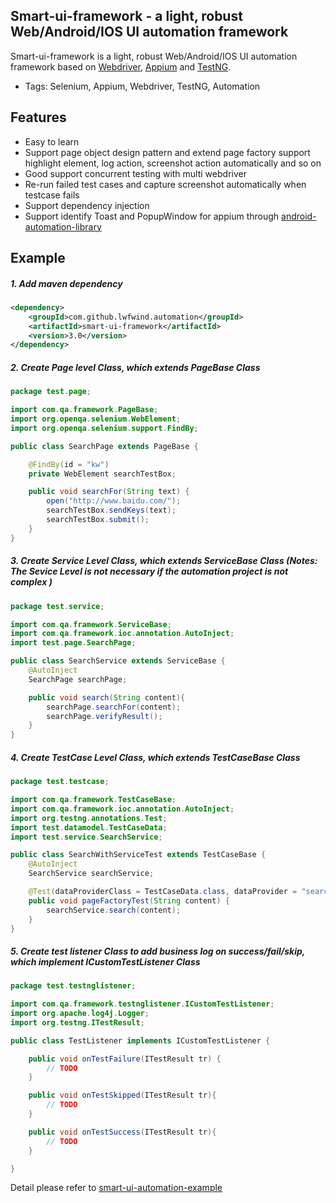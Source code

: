 ﻿## Smart-ui-framework - a light, robust Web/Android/IOS UI automation framework

Smart-ui-framework is a light, robust Web/Android/IOS UI automation framework based on [Webdriver](http://seleniumhq.org/), [Appium](http://appium.io/) and [TestNG](http://testng.org/doc/index.html).

* Tags: Selenium, Appium, Webdriver, TestNG, Automation

## Features

* Easy to learn
* Support page object design pattern and extend page factory support highlight element, log action, screenshot action automatically and so on
* Good support concurrent testing with multi webdriver
* Re-run failed test cases and capture screenshot automatically when testcase fails
* Support dependency injection
* Support identify Toast and PopupWindow for appium through [android-automation-library](https://github.com/lwfwind/android-automation-library)

## Example


##### 1. Add maven dependency
```xml
<dependency>
    <groupId>com.github.lwfwind.automation</groupId>
    <artifactId>smart-ui-framework</artifactId>
    <version>3.0</version>
</dependency>
```

##### 2. Create Page level Class, which extends PageBase Class

```java
package test.page;

import com.qa.framework.PageBase;
import org.openqa.selenium.WebElement;
import org.openqa.selenium.support.FindBy;

public class SearchPage extends PageBase {

    @FindBy(id = "kw")
    private WebElement searchTestBox;

    public void searchFor(String text) {
        open("http://www.baidu.com/");
        searchTestBox.sendKeys(text);
        searchTestBox.submit();
    }
}
```

##### 3. Create Service Level Class, which extends ServiceBase Class (Notes: The Sevice Level is not necessary if the automation project is not complex )

```java
package test.service;

import com.qa.framework.ServiceBase;
import com.qa.framework.ioc.annotation.AutoInject;
import test.page.SearchPage;

public class SearchService extends ServiceBase {
    @AutoInject
    SearchPage searchPage;

    public void search(String content){
        searchPage.searchFor(content);
        searchPage.verifyResult();
    }
}
```

##### 4. Create TestCase Level Class, which extends TestCaseBase Class

```java
package test.testcase;

import com.qa.framework.TestCaseBase;
import com.qa.framework.ioc.annotation.AutoInject;
import org.testng.annotations.Test;
import test.datamodel.TestCaseData;
import test.service.SearchService;

public class SearchWithServiceTest extends TestCaseBase {
    @AutoInject
    SearchService searchService;

    @Test(dataProviderClass = TestCaseData.class, dataProvider = "searchData", description = "搜索测试")
    public void pageFactoryTest(String content) {
        searchService.search(content);
    }
}
```

##### 5. Create test listener Class to add business log on success/fail/skip, which implement ICustomTestListener Class

```java
package test.testnglistener;

import com.qa.framework.testnglistener.ICustomTestListener;
import org.apache.log4j.Logger;
import org.testng.ITestResult;

public class TestListener implements ICustomTestListener {

    public void onTestFailure(ITestResult tr) {
        // TODO
    }

    public void onTestSkipped(ITestResult tr){
        // TODO
    }

    public void onTestSuccess(ITestResult tr){
        // TODO
    }

}
```

Detail please refer to [smart-ui-automation-example](https://github.com/lwfwind/smart-ui-automation-example)


